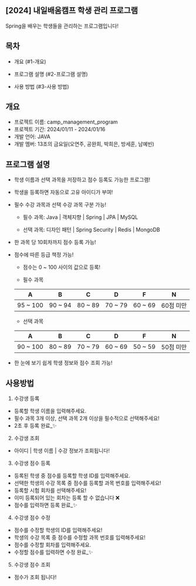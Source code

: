 ## [2024] 내일배움캠프 학생 관리 프로그램

Spring을 배우는 학생들을 관리하는 프로그램입니다!

## 목차

- 개요 (#1-개요)

- 프로그램 설명 (#2-프로그램 설명)

- 사용 방법 (#3-사용 방법)

## 개요

- 프로젝트 이름: camp_management_program
- 프로젝트 기간: 2024/01/11 - 2024/01/16
- 개발 언어: JAVA
- 개발 멤버: 13조의 금요일(오연주, 공완희, 박희은, 방세훈, 남예빈)

## 프로그램 설명

- 학생 이름과 선택 과목을 저장하고 점수 등록도 가능한 프로그램!

- 학생을 등록하면 자동으로 고유 아이디가 부여!

- 필수 수강 과목과 선택 수강 과목 구분 가능!
  - 필수 과목: Java | 객체지향 | Spring | JPA | MySQL
  
  - 선택 과목: 디자인 패턴 | Spring Security | Redis | MongoDB
 
- 한 과목 당 10회차까지 점수 등록 가능!

- 점수에 따른 등급 책정 가능!
  
  - 점수는 0 ~ 100 사이의 값으로 등록!

  -  필수 과목
    
    | A | B | C | D | F | N |
    | --- | --- | --- | --- | --- | --- |
    | 95 ~ 100 | 90 ~ 94 | 80 ~ 89 | 70 ~ 79 | 60 ~ 69 | 60점 미만 |

  - 선택 과목
    
  | A | B | C | D | F | N |
  | --- | --- | --- | --- | --- | --- |
  | 90 ~ 100 | 80 ~ 89 | 70 ~ 79 | 60 ~ 69 | 50 ~ 59 | 50점 미만 |

- 한 눈에 보기 쉽게 학생 정보와 점수 조회 가능!

## 사용방법

1. 수강생 등록

- 등록할 학생 이름을 입력해주세요.
- 필수 과목 3개 이상, 선택 과목 2개 이상을 필수적으로 선택해주세요!
- 2초 후 등록 완료_✨

2. 수강생 조회

- 아이디 | 학생 이름 | 수강 정보가 조회됩니다!

3. 수강생 점수 등록

- 등록된 학생 중 점수를 등록할 학생 ID를 입력해주세요.
- 선택한 학생의 수강 목록 중 점수를 등록할 과목 번호를 입력해주세요!
- 등록할 시험 회차를 선택해주세요!
- 이미 등록되어 있는 회차는 등록 할 수 없습니다 ❌
- 점수를 입력하면 등록 완료_✨

4. 수강생 점수 수정

- 점수를 수정할 학생의 ID를 입력해주세요!
- 학생의 수강 목록 중 점수를 수정할 과목 번호를 입력해주세요!
- 점수를 수정할 회차를 입력해주세요.
- 수정할 점수를 입력하면 수정 완료_✨

5. 수강생 점수 조회
   
- 점수가 조회 됩니다!
